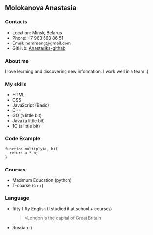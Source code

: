 ## Molokanova Anastasia
### Contacts
* Location: Minsk, Belarus
* Phone: +7 963 663 86 51
* Email: namraang@gmail.com
* GitHub: [Anastasiks-githab](https://github.com/Anastasiks/rsschool-cv)


### About me
I love learning and discovering new information. I work well in a team :)

### My skills
* HTML
* CSS
* JavaScript (Basic)
* C++
* GO (a little bit)
* Java (a little bit)
* 1С (a little bit)

### Code Example
```
function multiply(a, b){
  return a * b;
}
```

### Courses
* Maximum Education (python)
* T-course (c++)

### Language 
* fifty-fifty English (I studied it at school + courses)
    > <London is the capital of Great Britain
* Russian :)